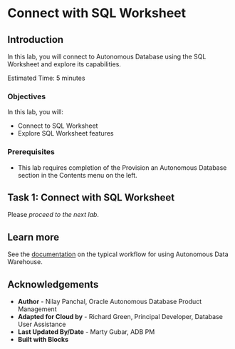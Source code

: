 <!--
    {
        "name":"Connect with SQL Worksheet",
        "description":"Connect to Autonomous Database using the SQL Worksheet in Database Actions"
    }
-->
# Connect with SQL Worksheet

## Introduction

In this lab, you will connect to Autonomous Database using the SQL Worksheet and explore its capabilities.

Estimated Time: 5 minutes

### Objectives

In this lab, you will:

-   Connect to SQL Worksheet
-   Explore SQL Worksheet features

### Prerequisites

-   This lab requires completion of the Provision an Autonomous Database section in the Contents menu on the left.

## Task 1: Connect with SQL Worksheet
[](include:connect-with-sql-worksheet-body.md)


Please *proceed to the next lab*.

## Learn more

See the [documentation](https://docs.oracle.com/en/cloud/paas/autonomous-data-warehouse-cloud/user/autonomous-workflow.html#GUID-5780368D-6D40-475C-8DEB-DBA14BA675C3) on the typical workflow for using Autonomous Data Warehouse.

## Acknowledgements

- **Author** - Nilay Panchal, Oracle Autonomous Database Product Management
- **Adapted for Cloud by** - Richard Green, Principal Developer, Database User Assistance
- **Last Updated By/Date** - Marty Gubar, ADB PM
- **Built with Blocks**
